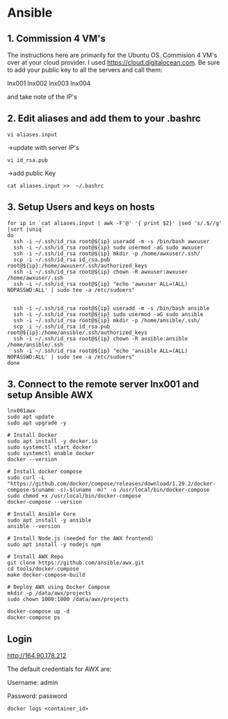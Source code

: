 # Ansible

## 1. Commission 4 VM's 
The instructions here are primarily for the Ubuntu OS.
Commision 4 VM's over at your cloud provider. I used https://cloud.digitalocean.com.
Be sure to add your public key to all the servers and call them:

lnx001
lnx002
lnx003
lnx004

and take note of the IP's
## 2. Edit aliases and add them to your .bashrc

`vi aliases.input`
 
->update with server IP's

`vi id_rsa.pub`
 
->add public Key

`cat aliases.input >>  ~/.bashrc`

## 3. Setup Users and keys on hosts
``` 
for ip in `cat aliases.input | awk -F'@' '{ print $2}' |sed 's/.$//g' |sort |uniq`
do   
  ssh -i ~/.ssh/id_rsa root@${ip} useradd -m -s /bin/bash awxuser
  ssh -i ~/.ssh/id_rsa root@${ip} sudo usermod -aG sudo awxuser
  ssh -i ~/.ssh/id_rsa root@${ip} mkdir -p /home/awxuser/.ssh/
  scp -i ~/.ssh/id_rsa id_rsa.pub root@${ip}:/home/awxuser/.ssh/authorized_keys
  ssh -i ~/.ssh/id_rsa root@${ip} chown -R awxuser:awxuser /home/awxuser/.ssh
  ssh -i ~/.ssh/id_rsa root@${ip} "echo 'awxuser ALL=(ALL) NOPASSWD:ALL' | sudo tee -a /etc/sudoers"


  ssh -i ~/.ssh/id_rsa root@${ip} useradd -m -s /bin/bash ansible
  ssh -i ~/.ssh/id_rsa root@${ip} sudo usermod -aG sudo ansible
  ssh -i ~/.ssh/id_rsa root@${ip} mkdir -p /home/ansible/.ssh/
  scp -i ~/.ssh/id_rsa id_rsa.pub root@${ip}:/home/ansible/.ssh/authorized_keys
  ssh -i ~/.ssh/id_rsa root@${ip} chown -R ansible:ansible /home/ansible/.ssh
  ssh -i ~/.ssh/id_rsa root@${ip} "echo 'ansible ALL=(ALL) NOPASSWD:ALL' | sudo tee -a /etc/sudoers"
done
```




## 3. Connect to the remote server lnx001 and setup Ansible AWX

```
lnx001awx
sudo apt update
sudo apt upgrade -y

# Install Docker
sudo apt install -y docker.io
sudo systemctl start docker
sudo systemctl enable docker
docker --version

# Install docker compose
sudo curl -L "https://github.com/docker/compose/releases/download/1.29.2/docker-compose-$(uname -s)-$(uname -m)" -o /usr/local/bin/docker-compose
sudo chmod +x /usr/local/bin/docker-compose
docker-compose --version

# Install Ansible Core
sudo apt install -y ansible
ansible --version

# Install Node.js (needed for the AWX frontend)
sudo apt install -y nodejs npm

# Install AWX Repo
git clone https://github.com/ansible/awx.git
cd tools/docker-compose
make docker-compose-build

# Deploy AWX using Docker Compose
mkdir -p /data/awx/projects
sudo chown 1000:1000 /data/awx/projects

docker-compose up -d
docker-compose ps
````

## Login
http://164.90.178.212

The default credentials for AWX are:

Username: admin

Password: password

`docker logs <container_id>`
